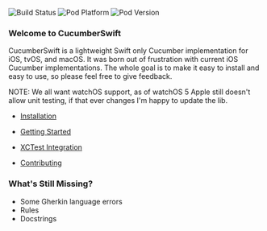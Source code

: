 ![Build Status](https://img.shields.io/travis/com/Tyler-Keith-Thompson/CucumberSwift.svg?style=popout) ![Pod Platform](https://img.shields.io/cocoapods/p/CucumberSwift.svg?style=popout) ![Pod Version](https://img.shields.io/cocoapods/v/CucumberSwift.svg?style=popout)

### Welcome to CucumberSwift
CucumberSwift is a lightweight Swift only Cucumber implementation for iOS, tvOS, and macOS. It was born out of frustration with current iOS Cucumber implementations. The whole goal is to make it easy to install and easy to use, so please feel free to give feedback.

NOTE: We all want watchOS support, as of watchOS 5 Apple still doesn't allow unit testing, if that ever changes I'm happy to update the lib.

* [Installation](https://github.com/Tyler-Keith-Thompson/CucumberSwift/wiki/installation)
* [Getting Started](https://github.com/Tyler-Keith-Thompson/CucumberSwift/wiki)
* [XCTest Integration](https://github.com/Tyler-Keith-Thompson/CucumberSwift/wiki/xctest-integration)

* [Contributing](/CONTRIBUTING.md)

### What's Still Missing?
- Some Gherkin language errors
- Rules
- Docstrings
